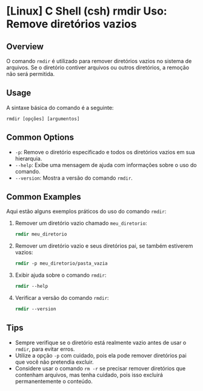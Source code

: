 # [Linux] C Shell (csh) rmdir Uso: Remove diretórios vazios

## Overview
O comando `rmdir` é utilizado para remover diretórios vazios no sistema de arquivos. Se o diretório contiver arquivos ou outros diretórios, a remoção não será permitida.

## Usage
A sintaxe básica do comando é a seguinte:

```
rmdir [opções] [argumentos]
```

## Common Options
- `-p`: Remove o diretório especificado e todos os diretórios vazios em sua hierarquia.
- `--help`: Exibe uma mensagem de ajuda com informações sobre o uso do comando.
- `--version`: Mostra a versão do comando `rmdir`.

## Common Examples
Aqui estão alguns exemplos práticos do uso do comando `rmdir`:

1. Remover um diretório vazio chamado `meu_diretorio`:
   ```csh
   rmdir meu_diretorio
   ```

2. Remover um diretório vazio e seus diretórios pai, se também estiverem vazios:
   ```csh
   rmdir -p meu_diretorio/pasta_vazia
   ```

3. Exibir ajuda sobre o comando `rmdir`:
   ```csh
   rmdir --help
   ```

4. Verificar a versão do comando `rmdir`:
   ```csh
   rmdir --version
   ```

## Tips
- Sempre verifique se o diretório está realmente vazio antes de usar o `rmdir`, para evitar erros.
- Utilize a opção `-p` com cuidado, pois ela pode remover diretórios pai que você não pretendia excluir.
- Considere usar o comando `rm -r` se precisar remover diretórios que contenham arquivos, mas tenha cuidado, pois isso excluirá permanentemente o conteúdo.